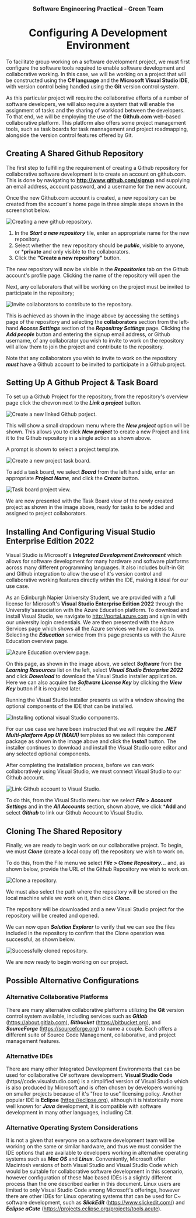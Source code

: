 ### <center>Software Engineering Practical - Green Team</center>

# <center>Configuring A Development Environment</center>

To facilitate group working on a software development project, we must first configure the software tools required to enable software development and collaborative working.
In this case, we will be working on a project that will be constructed using the **C# language** and the **Microsoft Visual Studio IDE**, with version control being handled
using the **Git** version control system. 

As this particular project will require the collaborative efforts of a number of software developers, we will also require a system that will enable the assignment of tasks
and the sharing of workload between the developers.
To that end, we will be employing the use of the **Github.com** web-based collaborative platform. This platform also offers some project management tools,
such as task boards for task mannagement and project roadmapping, alongside the version control features offered by Git.  


## Creating A Shared Github Repository

The first step to fulfilling the requirement of creating a Github repository for collaborative software development is to create an account on github.com.
This is done by navigating to **http://www.github.com/signup** and supplying an email address, account password, and a username for the new account.

Once the new Github.com account is created, a new repository can be created from the account's home page in three simple steps shown in the screenshot below.


![Creating a new github repository.](https://github.com/wardliii/Green-Team/blob/main/Documentation/images/setup-git-repo.jpg)

1. In the ***Start a new repository*** tile, enter an appropriate name for the new repository.
2. Select whether the new repository should be ***public***, visible to anyone, or ***private** and only visible to the collaborators.
3. Click the **"Create a new repository"** button.

The new repository will now be visible in the ***Repositories*** tab on the Github account's profile page. Clicking the name of the repository will open the 

Next, any collaborators that will be working on the project must be invited to participate in the repository;

![Invite collaborators to contribute to the repository.](https://github.com/wardliii/Green-Team/blob/main/Documentation/images/invite-collaborators.jpg)

This is achieved as shown in the image above by accessing the settings page of the repository and selecting the **collaborators** section from the 
left-hand ***Access Settings*** section of the ***Repositroy Settings*** page.
Clicking the ***Add people*** button and entering the signup email address, or Github username, of any collaborator you wish to invite to work on the repository
will allow them to join the project and contribute to the repository.

Note that any collaborators you wish to invite to work on the repository ***must*** have a Github account to be invited to participate 
in a Github project.


## Setting Up A Github Project & Task Board


To set up a Github Project for the repository, from the repository's overview page click the chevron next to the ***Link a project*** button.

![Create a new linked Github porject.](https://github.com/wardliii/Green-Team/blob/main/Documentation/images/create-linked-project.jpg)

This will show a small dropdown menu where the ***New project*** option will be shown. This allows you to click ***New project*** to create a new Project 
and link it to the Github repository in a single action as shown above. 


A prompt is shown to select a project template. 

![Create a new project task board.](https://github.com/wardliii/Green-Team/blob/main/Documentation/images/project-task-board.jpg)

To add a task board, we select ***Board*** from the left hand side, enter an appropriate ***Project Name***, and click the ***Create*** button.

![Task board project view.](https://github.com/wardliii/Green-Team/blob/main/Documentation/images/task-board-view.jpg)

We are now presented with the Task Board view of the newly created project as shown in the image above, ready for tasks to be added and assigned to project collaborators.


## Installing And Configuring Visual Studio Enterprise Edition 2022

Visual Studio is Microsoft's ***Integrated Development Environment*** which allows for software development for many hardware and software platforms across 
many different programming languages. It also includes built-in Git and Github integration to allow the use of it's version control and collaborative working 
features directly within the IDE, making it ideal for our use case.

As an Edinburgh Napier University Student, we are provided with a full license for Microsoft's **Visual Studio Enterprise Edition 2022** through the 
Universtiy'sassociation with the Azure Education platform.
To download and install Visual Studio, we navigate to http://portal.azure.com and sign in with our university login credentials. We are then presented with the 
Azure Services page which shows all the Azure services we have access to. Selecting the ***Education*** service from this page presents us with the Azure Education 
overview page.

![Azure Education overview page.](https://github.com/wardliii/Green-Team/blob/main/Documentation/images/download-visual-studio.jpg)

On this page, as shown in the image above, we select ***Software*** from the ***Learning Resources*** list on the left, select 
***Visual Studio Enterprise 2022*** and click ***Download*** to 
download the Visual Studio installer application. Here we can also acquire the ***Software License Key*** by clicking the ***View Key*** button if it is required later.

Running the Visual Studio installer presents us with a window showing the optional components of the IDE that can be installed.

![Installing optional visual Studio components.](https://github.com/wardliii/Green-Team/blob/main/Documentation/images/select-vs-components.jpg)

For our use case we have been instructed that we will require the ***.NET Multi-platform App UI (MAUI)*** templates so we select this component package
as shown in the image above and click the ***Install*** button. The installer continues to download and install the Visual Studio core editor and 
any selected optional components.  

After completing the installation process, before we can work collaboratively using Visual Studio, we must connect Visual Studio to our Github account.

![Link Github account to Visual Studio.](https://github.com/wardliii/Green-Team/blob/main/Documentation/images/add-github-account.jpg)

To do this, from the Visual Studio menu bar we select ***File > Account Settings*** and in the ***All Accounts*** section, shown above, we click ***Add** and select ***Github***
to link our Github Account to Visual Studio.



## Cloning The Shared Repository

Finally, we are ready to begin work on our collaborative project.
To begin, we must ***Clone*** (create a local copy of) the repository we wish to work on. 



To do this, from the File menu we select ***File > Clone Repository...*** and, as shown below, provide the URL of the Github Repository we wish to work on.

![Clone a repository.](https://github.com/wardliii/Green-Team/blob/main/Documentation/images/clone-repo.jpg)

We must also select the path where the repository will be stored on the local machine while we work on it, then click ***Clone***.

The repository will be downloaded and a new Visual Studio project for the repository will be created and opened.

We can now open ***Solution Explorer*** to verify that we can see the files included in the repository to confirm that the Clone operation was successful, as shown below.

![Successfully cloned repository.](https://github.com/wardliii/Green-Team/blob/main/Documentation/images/solution-explorer.jpg)

We are now ready to begin working on our project.



## Possible Alternative Configurations

### Alternative Collaborative Platforms

There are many alternative collaborative platforms utilizing the **Git** version control system available, including services such as 
***Gitlab*** (https://about.gitlab.com), ***Bitbucket*** (https://bitbucket.org), and ***SourceForge*** (https://sourceforge.org) to name a couple.
Each offers a different suite of Source Code Management, collaborative, and project management features.


### Alternative IDEs

There are many other Integrated Development Environments that can be used for collaborative C# software development. **Visual Studio Code** (https//code.visualstudio.com) is a 
simplified version of Visual Studio which is also produced by Microsoft and is often chosen by developers working on smaller projects because of it's "free to use"
licensing policy. Another popular IDE is **Eclipse** (https://eclipse.org), although it is historically more well known for ***Java*** development, it is compatible with 
software development in many other languages, including C#.

### Alternative Operating System Considerations

It is not a given that everyone on a software development team will be working on the same or similar hardware, and thus we must consider the IDE options that are available
to developers working in alternative operating systems such as ***Mac OS*** and ***Linux***.
Conveniently, Microsoft offer Macintosh versions of both Visual Studio and Visual Studio Code which would be suitable for collaborative software development in this scenario,
however configuration of these Mac based IDEs is a slightly different process than the one described earlier in this document.
Linux users are limited to only Visual Studio Code among Microsoft's offerings, however there are other IDEs for Linux operating systems that can be used for C~ software 
development, such as ***SlickEdit*** (https://www.slickedit.com/) and ***Eclipse aCute*** (https://projects.eclipse.org/projects/tools.acute).
